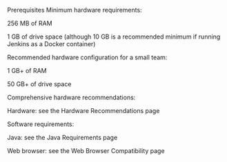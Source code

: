 Prerequisites
Minimum hardware requirements:

256 MB of RAM

1 GB of drive space (although 10 GB is a recommended minimum if running Jenkins as a Docker container)




Recommended hardware configuration for a small team:

1 GB+ of RAM

50 GB+ of drive space



Comprehensive hardware recommendations:

Hardware: see the Hardware Recommendations page




Software requirements:

Java: see the Java Requirements page

Web browser: see the Web Browser Compatibility page


